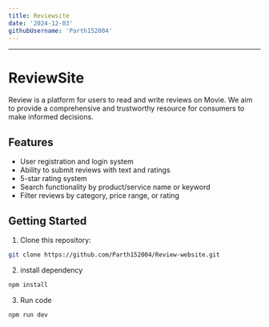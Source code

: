 ```yaml
---
title: Reviewsite
date: '2024-12-03'
githubUsername: 'Parth152004'
---
```


<hr>

# ReviewSite

Review is a platform for users to read and write reviews on Movie. We aim to provide a comprehensive and trustworthy resource for consumers to make informed decisions. 

## Features

* User registration and login system
* Ability to submit reviews with text and ratings
* 5-star rating system
* Search functionality by product/service name or keyword
* Filter reviews by category, price range, or rating


## Getting Started

1. Clone this repository:

```bash
git clone https://github.com/Parth152004/Review-website.git
```

2. install dependency

```bash
npm install
```
3. Run code
```bash
npm run dev
```
